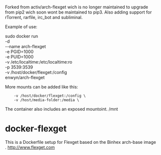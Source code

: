 Forked from activ/arch-flexget wich is no longer maintained to upgrade from pip2 wich soon wont be maintained to pip3. Also adding support for rTorrent, rarfile, irc_bot and subliminal.

Example of use:

sudo docker run \
        -d \
        --name arch-flexget \
        -e PGID=1000 \
        -e PUID=1000 \
        -v /etc/localtime:/etc/localtime:ro \
        -p 3539:3539 \
        -v /host/docker/flexget:/config \
        enwyn/arch-flexget

More mounts can be added like this:

        -v /host/docker/flexget:/config \
        -v /host/media-folder:/media \
        
The container also includes an exposed mountoint. /mnt

docker-flexget
==================

This is a Dockerfile setup for Flexget based on the Binhex arch-base image .  http://www.flexget.com


